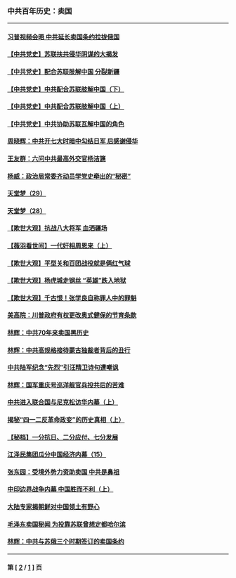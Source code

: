 ### 中共百年历史：卖国
---
#### [习普视频会晤 中共延长卖国条约拉拢俄国](../../pages/nf1176117/n13060971.md?12160430) 
#### [【中共党史】苏联扶共侵华阴谋的大揭发](../../pages/nf1176117/n13056050.md?12160430) 
#### [【中共党史】配合苏联肢解中国 分裂新疆](../../pages/nf1176117/n13040700.md?12160430) 
#### [【中共党史】中共配合苏联肢解中国（下）](../../pages/nf1176117/n13035660.md?12160430) 
#### [【中共党史】中共配合苏联肢解中国（上）](../../pages/nf1176117/n13030262.md?12160430) 
#### [【中共党史】中共协助苏联瓦解中国的角色](../../pages/nf1176117/n13018109.md?12160430) 
#### [周晓辉：中共开七大时暗中勾结日军 后感谢侵华](../../pages/nf1176117/n12921960.md?12160430) 
#### [王友群：六问中共最高外交官杨洁篪](../../pages/nf1176117/n12836495.md?12160430) 
#### [杨威：政治局常委齐动员学党史牵出的“秘密”](../../pages/nf1176117/n12764642.md?12160430) 
#### [天堂梦（29）](../../pages/nf1176117/n12408465.md?12160430) 
#### [天堂梦（28）](../../pages/nf1176117/n12408309.md?12160430) 
#### [【欺世大观】抗战八大将军 血洒疆场](../../pages/nf1176117/n12357044.md?12160430) 
#### [【薇羽看世间】一代奸相周恩来（上）](../../pages/nf1176117/n12401109.md?12160430) 
#### [【欺世大观】平型关和百团战役就是俩红气球](../../pages/nf1176117/n12359157.md?12160430) 
#### [【欺世大观】杨虎城走钢丝 “英雄”跌入地狱](../../pages/nf1176117/n12358840.md?12160430) 
#### [【欺世大观】千古恨！张学良自称罪人中的罪魁](../../pages/nf1176117/n12358629.md?12160430) 
#### [美高院：川普政府有权更改奥式健保的节育条款](../../pages/nf1176117/n12242171.md?12160430) 
#### [林辉：中共70年来卖国黑历史](../../pages/nf1176117/n11552181.md?12160430) 
#### [林辉：中共高规格接待蒙古独裁者背后的丑行](../../pages/nf1176117/n11225005.md?12160430) 
#### [中共陆军纪念“先烈”引汪精卫诗句遭嘲讽](../../pages/nf1176117/n11153345.md?12160430) 
#### [林辉：国军重庆号巡洋舰官兵投共后的苦难](../../pages/nf1176117/n10997801.md?12160430) 
#### [中共进入联合国与尼克松访华内幕（上）](../../pages/nf1176117/n10138788.md?12160430) 
#### [揭秘“四一二反革命政变”的历史真相（上）](../../pages/nf1176117/n9996650.md?12160430) 
#### [【秘档】一分抗日、二分应付、七分发展](../../pages/nf1176117/n9331484.md?12160430) 
#### [江泽民集团瓜分中国经济内幕（15）](../../pages/nf1176117/n9268584.md?12160430) 
#### [张东园：受境外势力资助卖国 中共是鼻祖](../../pages/nf1176117/n9272480.md?12160430) 
#### [中印边界战争内幕 中国胜而不利（上）](../../pages/nf1176117/n9252458.md?12160430) 
#### [大陆专家揭朝鲜对中国领土有野心](../../pages/nf1176117/n9074056.md?12160430) 
#### [毛泽东卖国秘闻 为投靠苏联曾想定都哈尔滨](../../pages/nf1176117/n9058631.md?12160430) 
#### [林辉：中共与苏俄三个时期签订的卖国条约](../../pages/nf1176117/n9036062.md?12160430) 

---
#### 第 [ [2](./2.md?12160430) / [1](./1.md?12160430) ] 页
